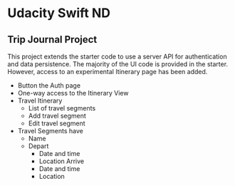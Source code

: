 # Udacity Swift ND
## Trip Journal Project
This project extends the starter code to use a server API for authentication and data persistence.  The majority of the UI code is provided in the starter.  However, access to an experimental Itinerary page has been added.
* Button the Auth page
* One-way access to the Itinerary View
* Travel Itinerary
  * List of travel segments
  * Add travel segment
  * Edit travel segment
* Travel Segments have
  * Name
  * Depart
    * Date and time
    * Location
  Arrive
    * Date and time
    * Location
